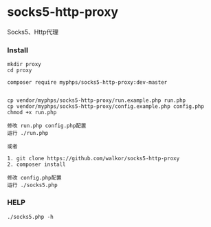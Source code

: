 # socks5-http-proxy
Socks5、Http代理

### Install
    mkdir proxy
    cd proxy
    
    composer require myphps/socks5-http-proxy:dev-master

    
    cp vendor/myphps/socks5-http-proxy/run.example.php run.php
    cp vendor/myphps/socks5-http-proxy/config.example.php config.php
    chmod +x run.php
    
    修改 run.php config.php配置
    运行 ./run.php 

    或者

    1. git clone https://github.com/walkor/socks5-http-proxy
    2. composer install
    
    修改 config.php配置
    运行 ./socks5.php 

### HELP
    ./socks5.php -h


